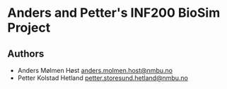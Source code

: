 # Anders and Petter's INF200 BioSim Project

## Authors

- Anders Mølmen Høst <anders.molmen.host@nmbu.no>
- Petter Kolstad Hetland <petter.storesund.hetland@nmbu.no>


